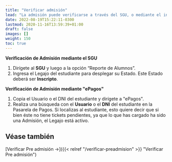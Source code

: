 ```yaml
---
title: "Verificar admisión"
lead: "La admisión puede verificarse a través del SGU, o mediante el ingreso a la Pasarela de Pagos. Ejecuta los pasos que se detallan a continuación para verificar que un estudiante ha sido admitido correctamente."
date: 2022-08-19T15:22:11-0300
lastmod: 2020-11-16T13:59:39+01:00
draft: false
images: []
weight: 150
toc: true
---
```


**Verificación de Admisión mediante el SGU**
1. Dirígete al **SGU** y luego a la opción “Reporte de Alumnos”.
2. Ingresa el Legajo del estudiante para desplegar su Estado. Este Estado deberá ser **Inscripto**.

**Verificación de Admisión mediante "ePagos"**
1. Copia el Usuario o el DNI del estudiante y dirígete a "ePagos".
2. Realiza una búsqueda con el **Usuario** o el **DNI** del estudiante en la Pasarela de Pagos. Si localizas al estudiante, esto quiere decir que si bien éste no tiene tickets pendientes, ya que lo que has cargado ha sido una Admisión, el Legajo está activo.


## Véase también

[Verificar Pre admisión →]({{< relref "/verificar-preadmision" >}} "Verificar Pre admisión")
</b>
